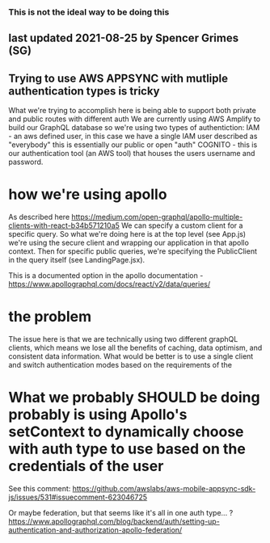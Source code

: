 ### This is not the ideal way to be doing this
## last updated 2021-08-25 by Spencer Grimes (SG)
## Trying to use AWS APPSYNC with mutliple authentication types is tricky
What we're trying to accomplish here is being able to support both private and public routes with different auth 
We are currently using AWS Amplify to build our GraphQL database so we're using two types of authentiction:
IAM - an aws defined user, in this case we have a single IAM user described as "everybody" this is essentially our public or open "auth"
COGNITO - this is our authentication tool (an AWS tool) that houses the users username and password. 

# how we're using apollo
As described here https://medium.com/open-graphql/apollo-multiple-clients-with-react-b34b571210a5
We can specify a custom client for a specific query. So what we're doing here is at the top level (see App.js) we're using the secure client and wrapping our application in that apollo context. Then for specific public queries, we're specifying the PublicClient in the query itself (see LandingPage.jsx).

This is a documented option in the apollo documentation - https://www.apollographql.com/docs/react/v2/data/queries/

# the problem 
The issue here is that we are technically using two different graphQL clients, which means we lose all the benefits of caching, data optimism, and consistent data information. What would be better is to use a single client and switch authentication modes based on the requirements of the 

# What we probably SHOULD be doing probably is using Apollo's setContext to dynamically choose with auth type to use based on the credentials of the user
See this comment: https://github.com/awslabs/aws-mobile-appsync-sdk-js/issues/531#issuecomment-623046725

Or maybe federation, but that seems like it's all in one auth type... ?
https://www.apollographql.com/blog/backend/auth/setting-up-authentication-and-authorization-apollo-federation/


